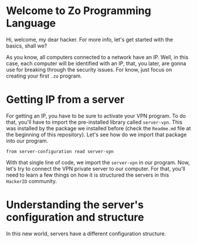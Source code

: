 # Welcome to Zo Programming Language

Hi, welcome, my dear hacker. For more info, let's get started with the basics, shall we?

As you know, all computers connected to a network have an IP. Well, in this case, each computer will be identified with an IP, that, you later, are gonna use for breaking through the security issues. For know, just focus on creating your first `.zo` program.

# Getting IP from a server

For getting an IP, you have to be sure to activate your VPN program. To do that, you'll have to import the pre-installed library called `server-vpn`. This was installed by the package we installed before (check the `Readme.md` file at the beginning of this repository). Let's see how do we import that package into our program.

```
from server-configuration read server-vpn
```

With that single line of code, we import the `server-vpn` in our program. Now, let's try to connect the VPN private server to our computer. For that, you'll need to learn a few things on how it is structured the servers in this `HackerZO` community.

# Understanding the server's configuration and structure

In this new world, servers have a different configuration structure.
